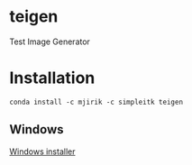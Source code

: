 # teigen
Test Image Generator

# Installation

    conda install -c mjirik -c simpleitk teigen

## Windows

[Windows installer](http://147.228.240.61/queetech/install/setup_teigen.exe)